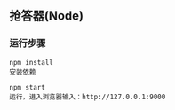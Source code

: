 ## 抢答器(Node)

### 运行步骤
```
npm install   
安装依赖  

npm start   
运行，进入浏览器输入：http://127.0.0.1:9000

```